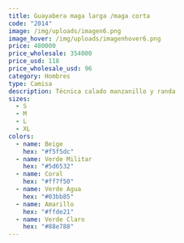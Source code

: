 ```yaml
---
title: Guayabera maga larga /maga corta
code: "2014"
image: /img/uploads/imagen6.png
image_hover: /img/uploads/imagenhover6.png
price: 480000
price_wholesale: 354000
price_usd: 118
price_wholesale_usd: 96
category: Hombres
type: Camisa
description: Técnica calado manzanillo y randa
sizes:
  - S
  - M
  - L
  - XL
colors:
  - name: Beige
    hex: "#f5f5dc"
  - name: Verde Militar
    hex: "#5d6532"
  - name: Coral
    hex: "#ff7f50"
  - name: Verde Agua
    hex: "#03bb85"
  - name: Amarillo
    hex: "#ffde21"
  - name: Verde Claro
    hex: "#88e788"
---
```

